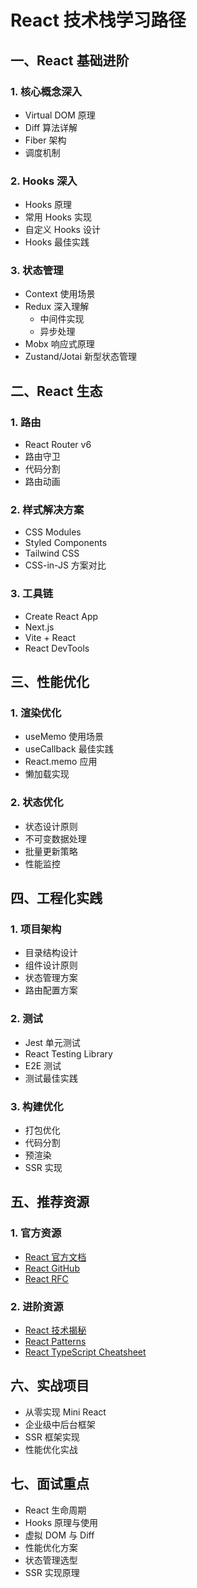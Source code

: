 # React 技术栈学习路径

## 一、React 基础进阶
### 1. 核心概念深入
- Virtual DOM 原理
- Diff 算法详解
- Fiber 架构
- 调度机制

### 2. Hooks 深入
- Hooks 原理
- 常用 Hooks 实现
- 自定义 Hooks 设计
- Hooks 最佳实践

### 3. 状态管理
- Context 使用场景
- Redux 深入理解
  - 中间件实现
  - 异步处理
- Mobx 响应式原理
- Zustand/Jotai 新型状态管理

## 二、React 生态
### 1. 路由
- React Router v6
- 路由守卫
- 代码分割
- 路由动画

### 2. 样式解决方案
- CSS Modules
- Styled Components
- Tailwind CSS
- CSS-in-JS 方案对比

### 3. 工具链
- Create React App
- Next.js
- Vite + React
- React DevTools

## 三、性能优化
### 1. 渲染优化
- useMemo 使用场景
- useCallback 最佳实践
- React.memo 应用
- 懒加载实现

### 2. 状态优化
- 状态设计原则
- 不可变数据处理
- 批量更新策略
- 性能监控

## 四、工程化实践
### 1. 项目架构
- 目录结构设计
- 组件设计原则
- 状态管理方案
- 路由配置方案

### 2. 测试
- Jest 单元测试
- React Testing Library
- E2E 测试
- 测试最佳实践

### 3. 构建优化
- 打包优化
- 代码分割
- 预渲染
- SSR 实现

## 五、推荐资源
### 1. 官方资源
- [React 官方文档](https://react.dev/)
- [React GitHub](https://github.com/facebook/react)
- [React RFC](https://github.com/reactjs/rfcs)

### 2. 进阶资源
- [React 技术揭秘](https://react.iamkasong.com/)
- [React Patterns](https://reactpatterns.com/)
- [React TypeScript Cheatsheet](https://react-typescript-cheatsheet.netlify.app/)

## 六、实战项目
- 从零实现 Mini React
- 企业级中后台框架
- SSR 框架实现
- 性能优化实战

## 七、面试重点
- React 生命周期
- Hooks 原理与使用
- 虚拟 DOM 与 Diff
- 性能优化方案
- 状态管理选型
- SSR 实现原理 